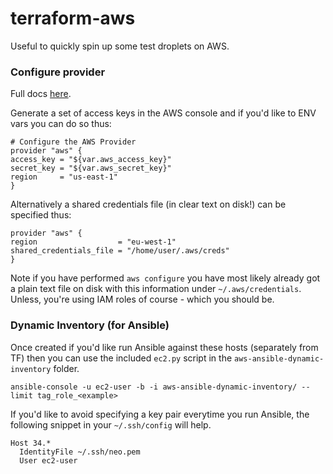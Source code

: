 # terraform-aws

Useful to quickly spin up some test droplets on AWS.

### Configure provider

Full docs [here](https://www.terraform.io/docs/providers/aws/index.html).

Generate a set of access keys in the AWS console and if you'd like to ENV vars you can do so thus:

    # Configure the AWS Provider
    provider "aws" {
    access_key = "${var.aws_access_key}"
    secret_key = "${var.aws_secret_key}"
    region     = "us-east-1"
    }

Alternatively a shared credentials file (in clear text on disk!) can be specified thus:

    provider "aws" {
    region                  = "eu-west-1"
    shared_credentials_file = "/home/user/.aws/creds"
    }

Note if you have performed `aws configure` you have most likely already got a plain text file on disk with this information under `~/.aws/credentials`. Unless, you're using IAM roles of course - which you should be.

### Dynamic Inventory (for Ansible)

Once created if you'd like run Ansible against these hosts (separately from TF) then you can use the included `ec2.py` script in the `aws-ansible-dynamic-inventory` folder.

    ansible-console -u ec2-user -b -i aws-ansible-dynamic-inventory/ --limit tag_role_<example>

If you'd like to avoid specifying a key pair everytime you run Ansible, the following snippet in your `~/.ssh/config` will help.

    Host 34.*
      IdentityFile ~/.ssh/neo.pem
      User ec2-user
